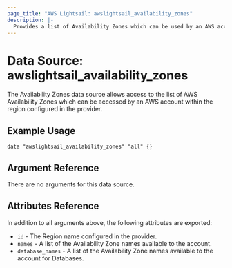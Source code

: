 ```yaml
---
page_title: "AWS Lightsail: awslightsail_availability_zones"
description: |-
  Provides a list of Availability Zones which can be used by an AWS account.
---
```


# Data Source: awslightsail_availability_zones

The Availability Zones data source allows access to the list of AWS
Availability Zones which can be accessed by an AWS account within the region
configured in the provider.

## Example Usage

``` hcl
data "awslightsail_availability_zones" "all" {}
```

## Argument Reference

There are no arguments for this data source.

## Attributes Reference

In addition to all arguments above, the following attributes are exported:

* `id` - The Region name configured in the provider.
* `names` - A list of the Availability Zone names available to the account.
* `database_names` - A list of the Availability Zone names available to the account for Databases.
